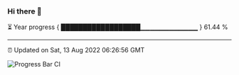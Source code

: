 ### Hi there 👋

⏳ Year progress { ██████████████████▁▁▁▁▁▁▁▁▁▁▁▁ } 61.44 %

---

⏰ Updated on Sat, 13 Aug 2022 06:26:56 GMT

![Progress Bar CI](https://github.com/ZhaoGui/ZhaoGui/workflows/Progress%20Bar%20CI/badge.svg)
